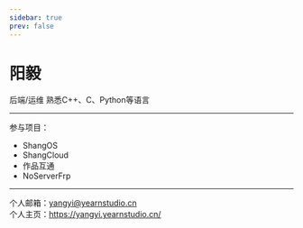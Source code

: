 ```yaml
---
sidebar: true
prev: false
---
```

# 阳毅
后端/运维
熟悉C++、C、Python等语言
***
参与项目：
- ShangOS
- ShangCloud
- 作品互通
- NoServerFrp
***
个人邮箱：yangyi@yearnstudio.cn<br>
个人主页：https://yangyi.yearnstudio.cn/